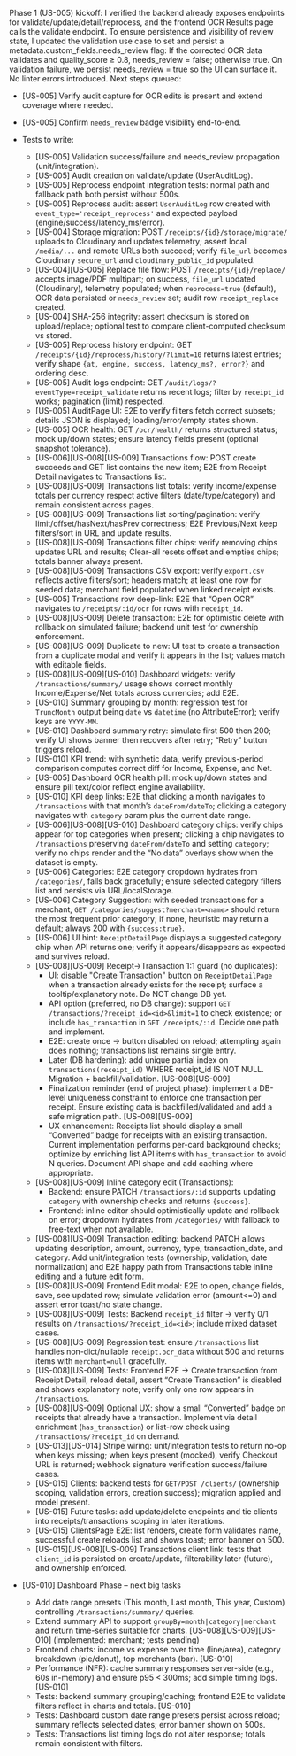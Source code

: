 Phase 1 (US-005) kickoff: I verified the backend already exposes endpoints for validate/update/detail/reprocess, and the frontend OCR Results page calls the validate endpoint. To ensure persistence and visibility of review state, I updated the validation use case to set and persist a metadata.custom_fields.needs_review flag:
If the corrected OCR data validates and quality_score ≥ 0.8, needs_review = false; otherwise true.
On validation failure, we persist needs_review = true so the UI can surface it.
No linter errors introduced.
Next steps queued:
- [US-005] Verify audit capture for OCR edits is present and extend coverage where needed.
- [US-005] Confirm `needs_review` badge visibility end-to-end.
- Tests to write:
  - [US-005] Validation success/failure and needs_review propagation (unit/integration).
  - [US-005] Audit creation on validate/update (UserAuditLog).
  - [US-005] Reprocess endpoint integration tests: normal path and fallback path both persist without 500s.
  - [US-005] Reprocess audit: assert `UserAuditLog` row created with `event_type='receipt_reprocess'` and expected payload (engine/success/latency_ms/error).
  - [US-004] Storage migration: POST `/receipts/{id}/storage/migrate/` uploads to Cloudinary and updates telemetry; assert local `/media/...` and remote URLs both succeed; verify `file_url` becomes Cloudinary `secure_url` and `cloudinary_public_id` populated.
  - [US-004][US-005] Replace file flow: POST `/receipts/{id}/replace/` accepts image/PDF multipart; on success, `file_url` updated (Cloudinary), telemetry populated; when `reprocess=true` (default), OCR data persisted or `needs_review` set; audit row `receipt_replace` created.
  - [US-004] SHA-256 integrity: assert checksum is stored on upload/replace; optional test to compare client-computed checksum vs stored.
  - [US-005] Reprocess history endpoint: GET `/receipts/{id}/reprocess/history/?limit=10` returns latest entries; verify shape `{at, engine, success, latency_ms?, error?}` and ordering desc.
  - [US-005] Audit logs endpoint: GET `/audit/logs/?eventType=receipt_validate` returns recent logs; filter by `receipt_id` works; pagination (limit) respected.
  - [US-005] AuditPage UI: E2E to verify filters fetch correct subsets; details JSON is displayed; loading/error/empty states shown.
  - [US-005] OCR health: GET `/ocr/health/` returns structured status; mock up/down states; ensure latency fields present (optional snapshot tolerance).
  - [US-006][US-008][US-009] Transactions flow: POST create succeeds and GET list contains the new item; E2E from Receipt Detail navigates to Transactions list.
  - [US-008][US-009] Transactions list totals: verify income/expense totals per currency respect active filters (date/type/category) and remain consistent across pages.
  - [US-008][US-009] Transactions list sorting/pagination: verify limit/offset/hasNext/hasPrev correctness; E2E Previous/Next keep filters/sort in URL and update results.
  - [US-008][US-009] Transactions filter chips: verify removing chips updates URL and results; Clear-all resets offset and empties chips; totals banner always present.
  - [US-008][US-009] Transactions CSV export: verify `export.csv` reflects active filters/sort; headers match; at least one row for seeded data; merchant field populated when linked receipt exists.
  - [US-005] Transactions row deep-link: E2E that “Open OCR” navigates to `/receipts/:id/ocr` for rows with `receipt_id`.
  - [US-008][US-009] Delete transaction: E2E for optimistic delete with rollback on simulated failure; backend unit test for ownership enforcement.
  - [US-008][US-009] Duplicate to new: UI test to create a transaction from a duplicate modal and verify it appears in the list; values match with editable fields.
  - [US-008][US-009][US-010] Dashboard widgets: verify `/transactions/summary/` usage shows correct monthly Income/Expense/Net totals across currencies; add E2E.
  - [US-010] Summary grouping by month: regression test for `TruncMonth` output being `date` vs `datetime` (no AttributeError); verify keys are `YYYY-MM`.
  - [US-010] Dashboard summary retry: simulate first 500 then 200; verify UI shows banner then recovers after retry; “Retry” button triggers reload.
  - [US-010] KPI trend: with synthetic data, verify previous-period comparison computes correct diff for Income, Expense, and Net.
  - [US-005] Dashboard OCR health pill: mock up/down states and ensure pill text/color reflect engine availability.
  - [US-010] KPI deep links: E2E that clicking a month navigates to `/transactions` with that month’s `dateFrom/dateTo`; clicking a category navigates with `category` param plus the current date range.
  - [US-006][US-008][US-010] Dashboard category chips: verify chips appear for top categories when present; clicking a chip navigates to `/transactions` preserving `dateFrom/dateTo` and setting `category`; verify no chips render and the “No data” overlays show when the dataset is empty.
  - [US-006] Categories: E2E category dropdown hydrates from `/categories/`, falls back gracefully; ensure selected category filters list and persists via URL/localStorage.
  - [US-006] Category Suggestion: with seeded transactions for a merchant, `GET /categories/suggest?merchant=<name>` should return the most frequent prior category; if none, heuristic may return a default; always 200 with `{success:true}`.
  - [US-006] UI hint: `ReceiptDetailPage` displays a suggested category chip when API returns one; verify it appears/disappears as expected and survives reload.
  - [US-008][US-009] Receipt→Transaction 1:1 guard (no duplicates):
    - UI: disable "Create Transaction" button on `ReceiptDetailPage` when a transaction already exists for the receipt; surface a tooltip/explanatory note. Do NOT change DB yet.
    - API option (preferred, no DB change): support `GET /transactions/?receipt_id=<id>&limit=1` to check existence; or include `has_transaction` in `GET /receipts/:id`. Decide one path and implement.
    - E2E: create once → button disabled on reload; attempting again does nothing; transactions list remains single entry.
    - Later (DB hardening): add unique partial index on `transactions(receipt_id)` WHERE receipt_id IS NOT NULL. Migration + backfill/validation. [US-008][US-009]
    - Finalization reminder (end of project phase): implement a DB-level uniqueness constraint to enforce one transaction per receipt. Ensure existing data is backfilled/validated and add a safe migration path. [US-008][US-009]
    - UX enhancement: Receipts list should display a small “Converted” badge for receipts with an existing transaction. Current implementation performs per-card background checks; optimize by enriching list API items with `has_transaction` to avoid N queries. Document API shape and add caching where appropriate.
  - [US-008][US-009] Inline category edit (Transactions):
    - Backend: ensure PATCH `/transactions/:id` supports updating `category` with ownership checks and returns `{success}`.
    - Frontend: inline editor should optimistically update and rollback on error; dropdown hydrates from `/categories/` with fallback to free-text when not available.
  - [US-008][US-009] Transaction editing: backend PATCH allows updating description, amount, currency, type, transaction_date, and category. Add unit/integration tests (ownership, validation, date normalization) and E2E happy path from Transactions table inline editing and a future edit form.
  - [US-008][US-009] Frontend Edit modal: E2E to open, change fields, save, see updated row; simulate validation error (amount<=0) and assert error toast/no state change.
  - [US-008][US-009] Tests: Backend `receipt_id` filter → verify 0/1 results on `/transactions/?receipt_id=<id>`; include mixed dataset cases.
  - [US-008][US-009] Regression test: ensure `/transactions` list handles non-dict/nullable `receipt.ocr_data` without 500 and returns items with `merchant=null` gracefully.
  - [US-008][US-009] Tests: Frontend E2E → Create transaction from Receipt Detail, reload detail, assert “Create Transaction” is disabled and shows explanatory note; verify only one row appears in `/transactions`.
  - [US-008][US-009] Optional UX: show a small “Converted” badge on receipts that already have a transaction. Implement via detail enrichment (`has_transaction`) or list-row check using `/transactions/?receipt_id` on demand.
  - [US-013][US-014] Stripe wiring: unit/integration tests to return no-op when keys missing; when keys present (mocked), verify Checkout URL is returned; webhook signature verification success/failure cases.
  - [US-015] Clients: backend tests for `GET/POST /clients/` (ownership scoping, validation errors, creation success); migration applied and model present.
  - [US-015] Future tasks: add update/delete endpoints and tie clients into receipts/transactions scoping in later iterations.
  - [US-015] ClientsPage E2E: list renders, create form validates name, successful create reloads list and shows toast; error banner on 500.
  - [US-015][US-008][US-009] Transactions client link: tests that `client_id` is persisted on create/update, filterability later (future), and ownership enforced.

- [US-010] Dashboard Phase – next big tasks
  - Add date range presets (This month, Last month, This year, Custom) controlling `/transactions/summary/` queries.
  - Extend summary API to support `groupBy=month|category|merchant` and return time-series suitable for charts. [US-008][US-009][US-010] (implemented: merchant; tests pending)
  - Frontend charts: income vs expense over time (line/area), category breakdown (pie/donut), top merchants (bar). [US-010]
  - Performance (NFR): cache summary responses server-side (e.g., 60s in-memory) and ensure p95 < 300ms; add simple timing logs. [US-010]
  - Tests: backend summary grouping/caching; frontend E2E to validate filters reflect in charts and totals. [US-010]
  - Tests: Dashboard custom date range presets persist across reload; summary reflects selected dates; error banner shown on 500s.
  - Tests: Transactions list timing logs do not alter response; totals remain consistent with filters.